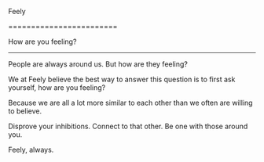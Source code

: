 Feely

========================

How are you feeling? 

********************

People are always around us. But how are they feeling? 

We at Feely believe the best way to answer this question is to first ask yourself, how are you feeling?

Because we are all a lot more similar to each other than we often are willing to believe.

Disprove your inhibitions. Connect to that other. Be one with those around you. 

Feely, always. 
